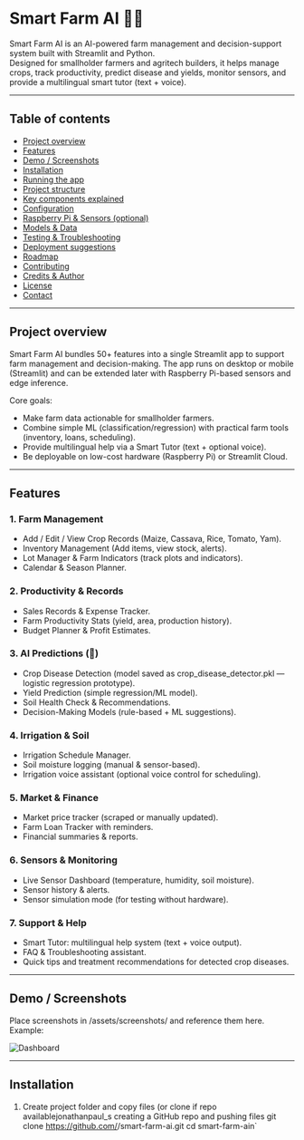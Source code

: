 # Smart Farm AI 🌱🤖

Smart Farm AI is an AI-powered farm management and decision-support system built with Streamlit and Python.  
Designed for smallholder farmers and agritech builders, it helps manage crops, track productivity, predict disease and yields, monitor sensors, and provide a multilingual smart tutor (text + voice).

---

## Table of contents
- [Project overview](#project-overview)
- [Features](#features)
- [Demo / Screenshots](#demo--screenshots)
- [Installation](#installation)
- [Running the app](#running-the-app)
- [Project structure](#project-structure)
- [Key components explained](#key-components-explained)
- [Configuration](#configuration)
- [Raspberry Pi & Sensors (optional)](#raspberry-pi--sensors-optional)
- [Models & Data](#models--data)
- [Testing & Troubleshooting](#testing--troubleshooting)
- [Deployment suggestions](#deployment-suggestions)
- [Roadmap](#roadmap)
- [Contributing](#contributing)
- [Credits & Author](#credits--author)
- [License](#license)
- [Contact](#contact)

---

## Project overview
Smart Farm AI bundles 50+ features into a single Streamlit app to support farm management and decision-making. The app runs on desktop or mobile (Streamlit) and can be extended later with Raspberry Pi-based sensors and edge inference.

Core goals:
- Make farm data actionable for smallholder farmers.
- Combine simple ML (classification/regression) with practical farm tools (inventory, loans, scheduling).
- Provide multilingual help via a Smart Tutor (text + optional voice).
- Be deployable on low-cost hardware (Raspberry Pi) or Streamlit Cloud.

---

## Features

### 1. Farm Management
- Add / Edit / View Crop Records (Maize, Cassava, Rice, Tomato, Yam).
- Inventory Management (Add items, view stock, alerts).
- Lot Manager & Farm Indicators (track plots and indicators).
- Calendar & Season Planner.

### 2. Productivity & Records
- Sales Records & Expense Tracker.
- Farm Productivity Stats (yield, area, production history).
- Budget Planner & Profit Estimates.

### 3. AI Predictions (🧠)
- Crop Disease Detection (model saved as crop_disease_detector.pkl — logistic regression prototype).
- Yield Prediction (simple regression/ML model).
- Soil Health Check & Recommendations.
- Decision-Making Models (rule-based + ML suggestions).

### 4. Irrigation & Soil
- Irrigation Schedule Manager.
- Soil moisture logging (manual & sensor-based).
- Irrigation voice assistant (optional voice control for scheduling).

### 5. Market & Finance
- Market price tracker (scraped or manually updated).
- Farm Loan Tracker with reminders.
- Financial summaries & reports.

### 6. Sensors & Monitoring
- Live Sensor Dashboard (temperature, humidity, soil moisture).
- Sensor history & alerts.
- Sensor simulation mode (for testing without hardware).

### 7. Support & Help
- Smart Tutor: multilingual help system (text + voice output).
- FAQ & Troubleshooting assistant.
- Quick tips and treatment recommendations for detected crop diseases.

---

## Demo / Screenshots
Place screenshots in /assets/screenshots/ and reference them here. Example:

![Dashboard](assets/screenshots/dashboard.jpg)

---

## Installation

1. Create project folder and copy files (or clone if repo availablejonathanpaul_s creating a GitHub repo and pushing files
git clone https://github.com/<your-github-username>/smart-farm-ai.git
cd smart-farm-ain`
